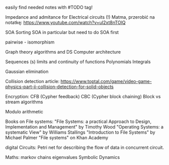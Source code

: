 easily find needed notes with #TODO tag!

Impedance and admitance for Electrical circuits (!)
Matma, przerobić na notatkę:
https://www.youtube.com/watch?v=uI2xt8nTOlQ

SOA
	Sorting SOA in particular but need to do SOA first

pairwise - isomorphism

Graph theory
algorithms and DS
Computer architecture

Sequences (s)
limits and continuity of functions
Polynomials
Integrals

Gaussian elimination

Collision detection article:
https://www.toptal.com/game/video-game-physics-part-ii-collision-detection-for-solid-objects

Encryption:
CFB (Cypher feedback)
CBC (Cypher block chaining)
Block vs stream algorithms

Modulo arithmetic

Books on File systems:
"File Systems: a practical Approach to Design, Implementation and Management" by Timothy Wood
"Operating Systems: a systematic View" by Williams Stallings
"Introduction to File Systems" by Michael Palmer
"File systems" on Khan Academy

digital Circuits:
Petri net for describing the flow of data in concurrent circuit.

Maths:
markov chains
eigenvalues
Symbolic Dynamics